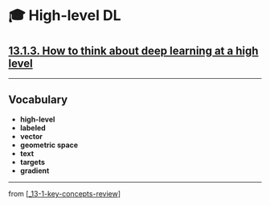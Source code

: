 # 🎓 High-level DL

## [**13.1.3.** How to think about deep learning at a high level](https://livebook.manning.com/book/deep-learning-with-javascript/chapter-13/22)

---

## **Vocabulary**

- **high-level**
- **labeled**
- **vector**
- **geometric space**
- **text**
- **targets**
- **gradient**

---

from [[_13-1-key-concepts-review]]

[//begin]: # "Autogenerated link references for markdown compatibility"
[_13-1-key-concepts-review]: _13-1-key-concepts-review.md "🎓 Key Concepts"
[//end]: # "Autogenerated link references"
